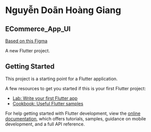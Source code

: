 # Nguyễn Doãn Hoàng Giang
## ECommerce_App_UI

[Based on this Figma](https://www.figma.com/file/ZQpKypXRzhUHjmFazbpVxI/eCommerce-App-UI?type=design&node-id=0-1&mode=design&t=eEBumosNvHv1dp8R-0)

A new Flutter project.

## Getting Started

This project is a starting point for a Flutter application.

A few resources to get you started if this is your first Flutter project:

- [Lab: Write your first Flutter app](https://docs.flutter.dev/get-started/codelab)
- [Cookbook: Useful Flutter samples](https://docs.flutter.dev/cookbook)

For help getting started with Flutter development, view the
[online documentation](https://docs.flutter.dev/), which offers tutorials,
samples, guidance on mobile development, and a full API reference.
